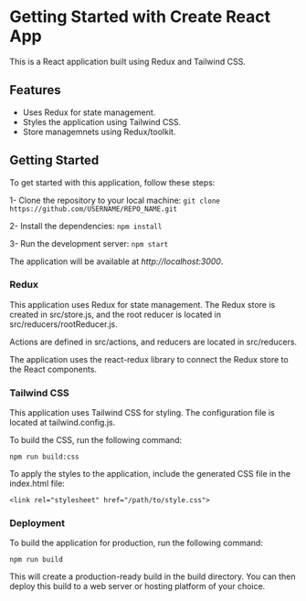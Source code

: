 # Getting Started with Create React App

This is a React application built using Redux and Tailwind CSS.

## Features

- Uses Redux for state management.
- Styles the application using Tailwind CSS.
- Store managemnets using Redux/toolkit.

## Getting Started

To get started with this application, follow these steps:

1- Clone the repository to your local machine:
```git clone https://github.com/USERNAME/REPO_NAME.git```

2- Install the dependencies:
```npm install```

3- Run the development server:
```npm start```

The application will be available at *http://localhost:3000*.

### Redux

This application uses Redux for state management. The Redux store is created in src/store.js, and the root reducer is located in src/reducers/rootReducer.js.

Actions are defined in src/actions, and reducers are located in src/reducers.

The application uses the react-redux library to connect the Redux store to the React components.

### Tailwind CSS

This application uses Tailwind CSS for styling. The configuration file is located at tailwind.config.js.

To build the CSS, run the following command:

```npm run build:css```

To apply the styles to the application, include the generated CSS file in the index.html file:

```<link rel="stylesheet" href="/path/to/style.css">```


### Deployment

To build the application for production, run the following command:

```npm run build```

This will create a production-ready build in the build directory. You can then deploy this build to a web server or hosting platform of your choice.
